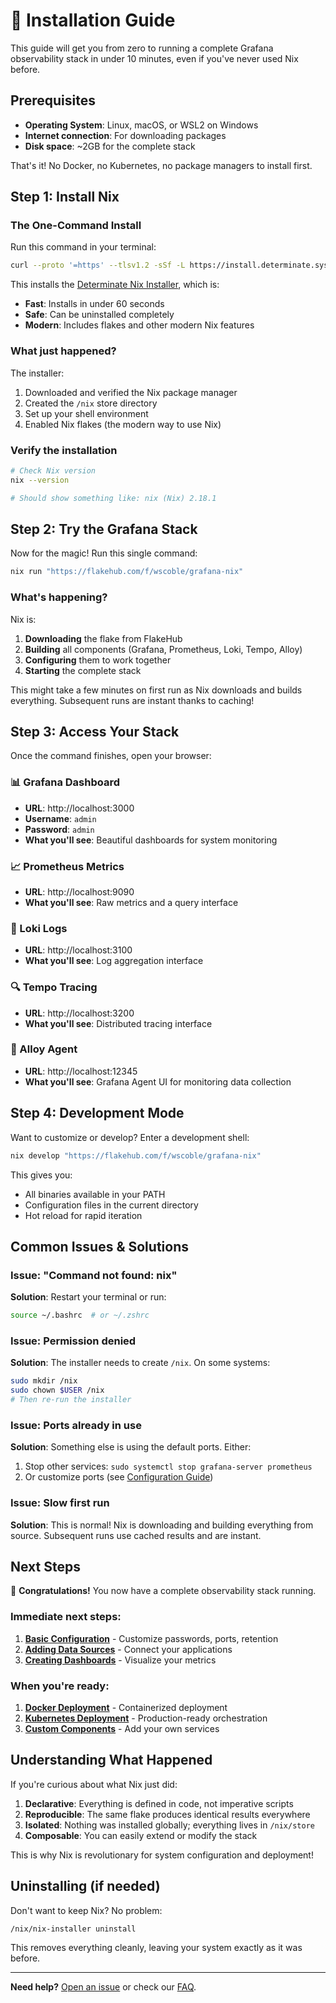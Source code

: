 # 🚀 Installation Guide

This guide will get you from zero to running a complete Grafana observability stack in under 10 minutes, even if you've never used Nix before.

## Prerequisites

- **Operating System**: Linux, macOS, or WSL2 on Windows
- **Internet connection**: For downloading packages
- **Disk space**: ~2GB for the complete stack

That's it! No Docker, no Kubernetes, no package managers to install first.

## Step 1: Install Nix

### The One-Command Install

Run this command in your terminal:

```bash
curl --proto '=https' --tlsv1.2 -sSf -L https://install.determinate.systems/nix | sh -s -- install
```

This installs the [Determinate Nix Installer](https://github.com/DeterminateSystems/nix-installer), which is:
- **Fast**: Installs in under 60 seconds
- **Safe**: Can be uninstalled completely
- **Modern**: Includes flakes and other modern Nix features

### What just happened?

The installer:
1. Downloaded and verified the Nix package manager
2. Created the `/nix` store directory
3. Set up your shell environment
4. Enabled Nix flakes (the modern way to use Nix)

### Verify the installation

```bash
# Check Nix version
nix --version

# Should show something like: nix (Nix) 2.18.1
```

## Step 2: Try the Grafana Stack

Now for the magic! Run this single command:

```bash
nix run "https://flakehub.com/f/wscoble/grafana-nix"
```

### What's happening?

Nix is:
1. **Downloading** the flake from FlakeHub
2. **Building** all components (Grafana, Prometheus, Loki, Tempo, Alloy)
3. **Configuring** them to work together
4. **Starting** the complete stack

This might take a few minutes on first run as Nix downloads and builds everything. Subsequent runs are instant thanks to caching!

## Step 3: Access Your Stack

Once the command finishes, open your browser:

### 📊 Grafana Dashboard
- **URL**: http://localhost:3000
- **Username**: `admin`
- **Password**: `admin`
- **What you'll see**: Beautiful dashboards for system monitoring

### 📈 Prometheus Metrics
- **URL**: http://localhost:9090
- **What you'll see**: Raw metrics and a query interface

### 📝 Loki Logs
- **URL**: http://localhost:3100
- **What you'll see**: Log aggregation interface

### 🔍 Tempo Tracing
- **URL**: http://localhost:3200
- **What you'll see**: Distributed tracing interface

### 🤖 Alloy Agent
- **URL**: http://localhost:12345
- **What you'll see**: Grafana Agent UI for monitoring data collection

## Step 4: Development Mode

Want to customize or develop? Enter a development shell:

```bash
nix develop "https://flakehub.com/f/wscoble/grafana-nix"
```

This gives you:
- All binaries available in your PATH
- Configuration files in the current directory
- Hot reload for rapid iteration

## Common Issues & Solutions

### Issue: "Command not found: nix"

**Solution**: Restart your terminal or run:
```bash
source ~/.bashrc  # or ~/.zshrc
```

### Issue: Permission denied

**Solution**: The installer needs to create `/nix`. On some systems:
```bash
sudo mkdir /nix
sudo chown $USER /nix
# Then re-run the installer
```

### Issue: Ports already in use

**Solution**: Something else is using the default ports. Either:
1. Stop other services: `sudo systemctl stop grafana-server prometheus`
2. Or customize ports (see [Configuration Guide](./configuration.md))

### Issue: Slow first run

**Solution**: This is normal! Nix is downloading and building everything from source. Subsequent runs use cached results and are instant.

## Next Steps

🎉 **Congratulations!** You now have a complete observability stack running.

### Immediate next steps:
1. **[Basic Configuration](./configuration.md)** - Customize passwords, ports, retention
2. **[Adding Data Sources](./data-sources.md)** - Connect your applications
3. **[Creating Dashboards](./dashboards.md)** - Visualize your metrics

### When you're ready:
1. **[Docker Deployment](../advanced/docker.md)** - Containerized deployment
2. **[Kubernetes Deployment](../advanced/kubernetes.md)** - Production-ready orchestration
3. **[Custom Components](../advanced/custom-components.md)** - Add your own services

## Understanding What Happened

If you're curious about what Nix just did:

1. **Declarative**: Everything is defined in code, not imperative scripts
2. **Reproducible**: The same flake produces identical results everywhere
3. **Isolated**: Nothing was installed globally; everything lives in `/nix/store`
4. **Composable**: You can easily extend or modify the stack

This is why Nix is revolutionary for system configuration and deployment!

## Uninstalling (if needed)

Don't want to keep Nix? No problem:

```bash
/nix/nix-installer uninstall
```

This removes everything cleanly, leaving your system exactly as it was before.

---

**Need help?** [Open an issue](https://github.com/wscoble/grafana-nix/issues) or check our [FAQ](../faq.md).